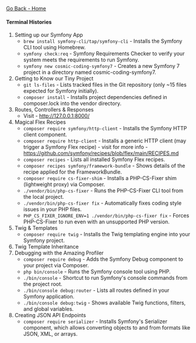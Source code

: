 [Go Back - Home](README.md)

#### Terminal Histories

01. Setting up our Symfony App
    - `brew install symfony-cli/tap/symfony-cli` - Installs the Symfony CLI tool using Homebrew.
    - `symfony check:req` - Symfony Requirements Checker to verify your system meets the requirements to run Symfony.
    - `symfony new cosmic-coding-symfony7` - Creates a new Symfony 7 project in a directory named cosmic-coding-symfony7.
02. Getting to Know our Tiny Project
    - `git ls-files` - Lists tracked files in the Git repository (only ~15 files expected for Symfony initially).
    - `composer install` - Installs project dependencies defined in composer.lock into the vendor directory.
03. Routes, Controllers & Responses
    - Visit - http://127.0.0.1:8000/
04. Magical Flex Recipes
    - `composer require symfony/http-client` - Installs the Symfony HTTP client component.
    - `composer require http-client` - Installs a generic HTTP client (may trigger a Symfony Flex recipe) - visit for more info - https://github.com/symfony/recipes/blob/flex/main/RECIPES.md 
    - `composer recipes` - Lists all installed Symfony Flex recipes.
    - `composer recipes symfony/framework-bundle` - Shows details of the recipe applied for the FrameworkBundle.
    - `composer require cs-fixer-shim` - Installs a PHP-CS-Fixer shim (lightweight proxy) via Composer.
    - `./vendor/bin/php-cs-fixer` - Runs the PHP-CS-Fixer CLI tool from the local project.
    - `./vendor/bin/php-cs-fixer fix` - Automatically fixes coding style issues in your PHP files.
    - `PHP_CS_FIXER_IGNORE_ENV=1 ./vendor/bin/php-cs-fixer fix` - Forces PHP-CS-Fixer to run even with an unsupported PHP version.
05. Twig & Templates
    - `composer require twig` - Installs the Twig templating engine into your Symfony project.
06. Twig Template Inheritance
07. Debugging with the Amazing Profiler
    - `composer require debug` - Adds the Symfony Debug component to your project via Composer.
    - `php bin/console` - Runs the Symfony console tool using PHP.
    - `./bin/console` - Shortcut to run Symfony's console commands from the project root.
    - `./bin/console debug:router` - Lists all routes defined in your Symfony application.
    - `./bin/console debug:twig` - Shows available Twig functions, filters, and global variables.
08. Creating JSON API Endpoints    
    - `composer require serializer` - Installs Symfony's Serializer component, which allows converting objects to and from formats like JSON, XML, or arrays.
